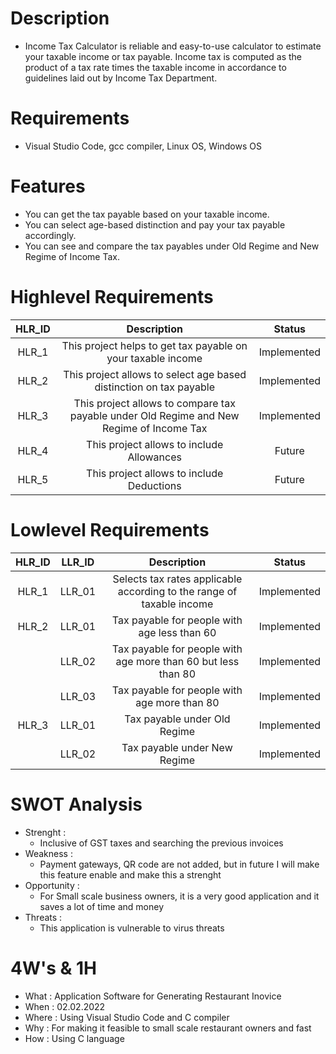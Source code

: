 # Description
* Income Tax Calculator is reliable and easy-to-use calculator to estimate your taxable income or tax payable. Income tax is computed as the product of a tax rate times the taxable income in accordance to guidelines laid out by Income Tax Department.

# Requirements
* Visual Studio Code, gcc compiler, Linux OS, Windows OS
# Features
* You can get the tax payable based on your taxable income.
* You can select age-based distinction and pay your tax payable accordingly.
* You can see and compare the tax payables under Old Regime and New Regime of Income Tax.
   
# Highlevel Requirements
|HLR_ID|Description|Status|
|:--:|:--:|:--:|
|HLR_1|This project helps to get tax payable on your taxable income|Implemented|
|HLR_2|This project allows to select age based distinction on tax payable|Implemented|
|HLR_3|This project allows to compare tax payable under Old Regime and New Regime of Income Tax|Implemented|
|HLR_4|This project allows to include Allowances|Future|
|HLR_5|This project allows to include Deductions|Future|

    
# Lowlevel Requirements
|HLR_ID|LLR_ID|Description|Status|
|:--:|:--:|:--:|:--:|
|HLR_1|LLR_01|Selects tax rates applicable according to the range of taxable income|Implemented|
|HLR_2|LLR_01|Tax payable for people with age less than 60|Implemented|
||LLR_02|Tax payable for people with age more than 60 but less than 80|Implemented|
||LLR_03|Tax payable for people with age more than 80|Implemented|
|HLR_3|LLR_01|Tax payable under Old Regime|Implemented|
||LLR_02|Tax payable under New Regime|Implemented|



# SWOT Analysis
* Strenght : 
    * Inclusive of GST taxes and searching the previous invoices
* Weakness : 
    * Payment gateways, QR code are not added, but in future I will make this feature enable and make this a strenght
* Opportunity :
    * For Small scale business owners, it is a very good application and it saves a lot of time and money
* Threats : 
    * This application is vulnerable to virus threats

# 4W's & 1H
* What : Application Software for Generating Restaurant Inovice 
* When : 02.02.2022
* Where : Using Visual Studio Code and C compiler
* Why : For making it feasible to small scale restaurant owners and fast 
* How : Using C language

